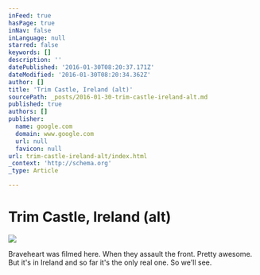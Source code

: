 ```yaml
---
inFeed: true
hasPage: true
inNav: false
inLanguage: null
starred: false
keywords: []
description: ''
datePublished: '2016-01-30T08:20:37.171Z'
dateModified: '2016-01-30T08:20:34.362Z'
author: []
title: 'Trim Castle, Ireland (alt)'
sourcePath: _posts/2016-01-30-trim-castle-ireland-alt.md
published: true
authors: []
publisher:
  name: google.com
  domain: www.google.com
  url: null
  favicon: null
url: trim-castle-ireland-alt/index.html
_context: 'http://schema.org'
_type: Article

---
```

# Trim Castle, Ireland (alt)
![](https://s3-us-west-2.amazonaws.com/the-grid-img/p/d62ae8f53bfef17c3d41efd0793fee3d558b097a.jpg)

Braveheart was filmed here. When they assault the front. Pretty awesome. But it's in Ireland and so far it's the only real one. So we'll see.